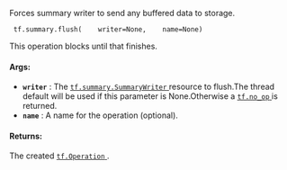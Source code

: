 Forces summary writer to send any buffered data to storage.

```
 tf.summary.flush(    writer=None,    name=None) 
```

This operation blocks until that finishes.

#### Args:
- **`writer`** : The [ `tf.summary.SummaryWriter` ](https://tensorflow.google.cn/api_docs/python/tf/summary/SummaryWriter) resource to flush.The thread default will be used if this parameter is None.Otherwise a [ `tf.no_op` ](https://tensorflow.google.cn/api_docs/python/tf/no_op) is returned.
- **`name`** : A name for the operation (optional).


#### Returns:
The created [ `tf.Operation` ](https://tensorflow.google.cn/api_docs/python/tf/Operation).

